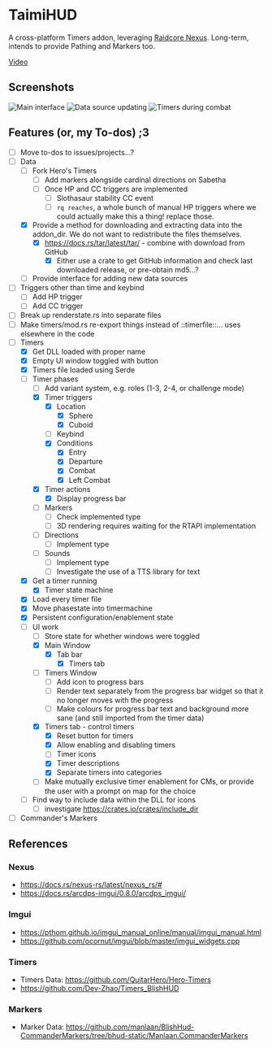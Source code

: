 # TaimiHUD

A cross-platform Timers addon, leveraging [Raidcore Nexus](https://raidcore.gg/Nexus).
Long-term, intends to provide Pathing and Markers too.

[Video](https://files.catbox.moe/xdno9s.mp4)

## Screenshots

![Main interface](https://github.com/user-attachments/assets/82044140-5a81-4bb1-8d2a-be468de2450e)
![Data source updating](https://github.com/user-attachments/assets/12135f4f-5ceb-44d0-a136-15ebaa07511a)
![Timers during combat](https://github.com/user-attachments/assets/bb930b54-717c-4fa7-b65e-2ec77a7c2393)

## Features (or, my To-dos) ;3

- [ ] Move to-dos to issues/projects...?
- [ ] Data
    - [ ] Fork Hero's Timers
        - [ ] Add markers alongside cardinal directions on Sabetha
        - [ ] Once HP and CC triggers are implemented
            - [ ] Slothasaur stability CC event
            - [ ] `rq reaches`, a whole bunch of manual HP triggers where we could actually make this a thing! replace those.
    - [x] Provide a method for downloading and extracting data into the addon_dir. We do not want to redistribute the files themselves.
        - [x] https://docs.rs/tar/latest/tar/ - combine with download from GitHub
            - [x] Either use a crate to get GitHub information and check last downloaded release, or pre-obtain md5...?
    - [ ] Provide interface for adding new data sources
- [ ] Triggers other than time and keybind
    - [ ] Add HP trigger
    - [ ] Add CC trigger
- [ ] Break up renderstate.rs into separate files
- [ ] Make timers/mod.rs re-export things instead of ::timerfile::... uses elsewhere in the code
- [ ] Timers
    - [x] Get DLL loaded with proper name
    - [x] Empty UI window toggled with button
    - [x] Timers file loaded using Serde
    - [ ] Timer phases
        - [ ] Add variant system, e.g. roles (1-3, 2-4, or challenge mode)
        - [x] Timer triggers
            - [x] Location
                - [x] Sphere
                - [x] Cuboid
            - [ ] Keybind
            - [x] Conditions
                - [x] Entry
                - [x] Departure
                - [x] Combat
                - [x] Left Combat
        - [x] Timer actions
            - [x] Display progress bar
        - [ ] Markers
            - [ ] Check implemented type
            - [ ] 3D rendering requires waiting for the RTAPI implementation
        - [ ] Directions
            - [ ] Implement type
        - [ ] Sounds
            - [ ] Implement type
            - [ ] Investigate the use of a TTS library for text
    - [x] Get a timer running
        - [x] Timer state machine
    - [x] Load every timer file
    - [x] Move phasestate into timermachine
    - [x] Persistent configuration/enablement state
    - [ ] UI work
        - [ ] Store state for whether windows were toggled
        - [x] Main Window
            - [x] Tab bar
                - [x] Timers tab
        - [ ] Timers Window
            - [ ] Add icon to progress bars
            - [ ] Render text separately from the progress bar widget so that it no longer moves with the progress
            - [ ] Make colours for progress bar text and background more sane (and still imported from the timer data)
        - [x] Timers tab - control timers
            - [x] Reset button for timers
            - [x] Allow enabling and disabling timers
            - [ ] Timer icons
            - [x] Timer descriptions
            - [x] Separate timers into categories
        - [ ] Make mutually exclusive timer enablement for CMs, or provide the user with a prompt on map for the choice
    - [ ] Find way to include data within the DLL for icons
        - [ ] investigate https://crates.io/crates/include_dir
- [ ] Commander's Markers

## References

### Nexus

* https://docs.rs/nexus-rs/latest/nexus_rs/#
* https://docs.rs/arcdps-imgui/0.8.0/arcdps_imgui/

### Imgui

* https://pthom.github.io/imgui_manual_online/manual/imgui_manual.html
* https://github.com/ocornut/imgui/blob/master/imgui_widgets.cpp

### Timers

* Timers Data: https://github.com/QuitarHero/Hero-Timers
* https://github.com/Dev-Zhao/Timers_BlishHUD

### Markers
* Marker Data: https://github.com/manlaan/BlishHud-CommanderMarkers/tree/bhud-static/Manlaan.CommanderMarkers
